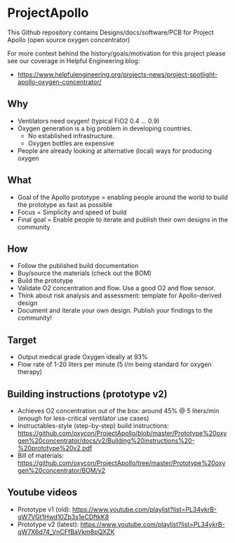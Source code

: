 # ProjectApollo
This Github repository contains Designs/docs/software/PCB for Project Apollo (open source oxygen concentrator)

For more context behind the history/goals/motivation for this project please see our coverage in Helpful Engineering blog: 
- https://www.helpfulengineering.org/projects-news/project-spotlight-apollo-oxygen-concentrator/  

## Why
- Ventilators need oxygen! (typical FiO2 0.4 … 0.9)
- Oxygen generation is a big problem in developing countries. 
  - No established infrastructure. 
  - Oxygen bottles are expensive
- People are already looking at alternative (local) ways for producing oxygen
## What 
- Goal of the Apollo prototype = enabling people around the world to build the prototype as fast as possible
- Focus = Simplicity and speed of build 
- Final goal = Enable people to iterate and publish their own designs in the community
## How
- Follow the published build documentation
- Buy/source the materials (check out the BOM)
- Build the prototype
- Validate O2 concentration and flow. Use a good O2 and flow sensor. 
- Think about risk analysis and assessment: template for Apollo-derived design
- Document and iterate your own design. Publish your findings to the community! 

## Target 
- Output medical grade Oxygen ideally at 93% 
- Flow rate of 1-20 liters per minute (5 l/m being standard for oxygen therapy)

## Building instructions (prototype v2)
- Achieves O2 concentration out of the box: around 45% @ 5 liters/min (enough for less-critical ventilator use cases)
- Instructables-style (step-by-step) build instructions: https://github.com/oxycon/ProjectApollo/blob/master/Prototype%20oxygen%20concentrator/docs/v2/Building%20instructions%20-%20prototype%20v2.pdf 
- Bill of materials: https://github.com/oxycon/ProjectApollo/tree/master/Prototype%20oxygen%20concentrator/BOM/v2

## Youtube videos
- Prototype v1 (old): https://www.youtube.com/playlist?list=PL34ykrB-qW7VGt1Hwd10Zb3s1eCDftkK8 
- Prototype v2 (latest): https://www.youtube.com/playlist?list=PL34ykrB-qW7X6d74_VnCFfBaVkm8pQXZK 

